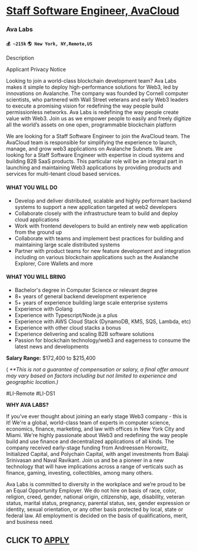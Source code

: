 # [Staff Software Engineer, AvaCloud](https://www.remotewlb.com/apply/staff-software-engineer-avacloud)  
### Ava Labs  
#### `💰 ~215k` `🌎 New York, NY,Remote,US`  

Description

Applicant Privacy Notice

Looking to join a world-class blockchain development team? Ava Labs makes it simple to deploy high-performance solutions for Web3, led by innovations on Avalanche. The company was founded by Cornell computer scientists, who partnered with Wall Street veterans and early Web3 leaders to execute a promising vision for redefining the way people build permissionless networks. Ava Labs is redefining the way people create value with Web3. Join us as we empower people to easily and freely digitize all the world’s assets on one open, programmable blockchain platform

We are looking for a Staff Software Engineer to join the AvaCloud team. The AvaCloud team is responsible for simplifying the experience to launch, manage, and grow web3 applications on Avalanche Subnets. We are looking for a Staff Software Engineer with expertise in cloud systems and building B2B SaaS products. This particular role will be an integral part in launching and maintaining Web3 applications by providing products and services for multi-tenant cloud based services.

#### WHAT YOU WILL DO

  * Develop and deliver distributed, scalable and highly performant backend systems to support a new application targeted at web2 developers
  * Collaborate closely with the infrastructure team to build and deploy cloud applications
  * Work with frontend developers to build an entirely new web application from the ground up
  * Collaborate with teams and implement best practices for building and maintaining large scale distributed systems
  * Partner with product teams for new feature development and integration including on various blockchain applications such as the Avalanche Explorer, Core Wallets and more

#### WHAT YOU WILL BRING

  * Bachelor's degree in Computer Science or relevant degree 
  * 8+ years of general backend development experience
  * 5+ years of experience building large scale enterprise systems
  * Experience with Golang 
  * Experience with Typescript/Node.js a plus
  * Experience with AWS Cloud Stack (DynamoDB, KMS, SQS, Lambda, etc)
  * Experience with other cloud stacks a bonus
  * Experience delivering and scaling B2B software solutions
  * Passion for blockchain technology/web3 and eagerness to consume the latest news and developments

**Salary Range:** $172,400 to $215,400

( _**This is not a guarantee of compensation or salary, a final offer amount may vary based on factors including but not limited to experience and geographic location.)_

#LI-Remote #LI-DS1

**WHY AVA LABS?**

If you've ever thought about joining an early stage Web3 company - this is it! We're a global, world-class team of experts in computer science, economics, finance, marketing, and law with offices in New York City and Miami. We're highly passionate about Web3 and redefining the way people build and use finance and decentralized applications of all kinds. The company received early-stage funding from Andreessen Horowitz, Initialized Capital, and Polychain Capital, with angel investments from Balaji Srinivasan and Naval Ravikant. Join us and be a pioneer in a new technology that will have implications across a range of verticals such as finance, gaming, investing, collectibles, among many others.

Ava Labs is committed to diversity in the workplace and we’re proud to be an Equal Opportunity Employer. We do not hire on basis of race, color, religion, creed, gender, national origin, citizenship, age, disability, veteran status, marital status, pregnancy, parental status, sex, gender expression or identity, sexual orientation, or any other basis protected by local, state or federal law. All employment is decided on the basis of qualifications, merit, and business need.

  
## CLICK TO [APPLY](https://www.remotewlb.com/apply/staff-software-engineer-avacloud)

